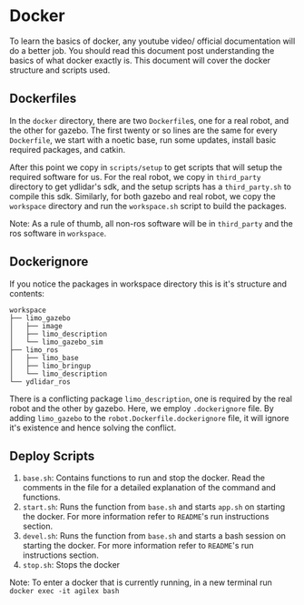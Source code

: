 # Docker

To learn the basics of docker, any youtube video/ official documentation will do a better job. You should read this document post understanding the basics of what docker exactly is. This document will cover the docker structure and scripts used.

## Dockerfiles

In the `docker` directory, there are two `Dockerfile`s, one for a real robot, and the other for gazebo. The first twenty or so lines are the same for every `Dockerfile`, we start with a noetic base, run some updates, install basic required packages, and catkin.

After this point we copy in `scripts/setup` to get scripts that will setup the required software for us. For the real robot, we copy in `third_party` directory to get ydlidar's sdk, and the setup scripts has a `third_party.sh` to compile this sdk. Similarly, for both gazebo and real robot, we copy the `workspace` directory and run the `workspace.sh` script to build the packages.

Note: As a rule of thumb, all non-ros software will be in `third_party` and the ros software in `workspace`.

## Dockerignore

If you notice the packages in workspace directory this is it's structure and contents:
```
workspace
├── limo_gazebo
│   ├── image
│   ├── limo_description
│   └── limo_gazebo_sim
├── limo_ros
│   ├── limo_base
│   ├── limo_bringup
│   └── limo_description
└── ydlidar_ros
```
There is a conflicting package `limo_description`, one is required by the real robot and the other by gazebo. Here, we employ `.dockerignore` file. By adding `limo_gazebo` to the `robot.Dockerfile.dockerignore` file, it will ignore it's existence and hence solving the conflict.

## Deploy Scripts

1. `base.sh`: Contains functions to run and stop the docker. Read the comments in the file for a detailed explanation of the command and functions.
2. `start.sh`: Runs the function from `base.sh` and starts `app.sh` on starting the docker. For more information refer to `README`'s run instructions section.
3. `devel.sh`: Runs the function from `base.sh` and starts a bash session on starting the docker. For more information refer to `README`'s run instructions section.
4. `stop.sh`: Stops the docker

Note: To enter a docker that is currently running, in a new terminal run `docker exec -it agilex bash`